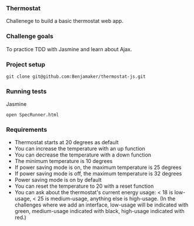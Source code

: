 ### Thermostat ## 
Challenege to build a basic thermostat web app.

### Challenge goals ###
To practice TDD with Jasmine and learn about Ajax.

### Project setup ###
`git clone git@github.com:Benjamaker/thermostat-js.git`

### Running tests ###
Jasmine

`open SpecRunner.html`


### Requirements ###
- Thermostat starts at 20 degrees as default
- You can increase the temperature with an up function
- You can decrease the temperature with a down function
- The minimum temperature is 10 degrees
- If power saving mode is on, the maximum temperature is 25 degrees
- If power saving mode is off, the maximum temperature is 32 degrees
- Power saving mode is on by default
- You can reset the temperature to 20 with a reset function
- You can ask about the thermostat's current energy usage: < 18 is low-usage, < 25 is medium-usage, anything else is high-usage. (In the challenges where we add an interface, low-usage will be indicated with green, medium-usage indicated with black, high-usage indicated with red.)